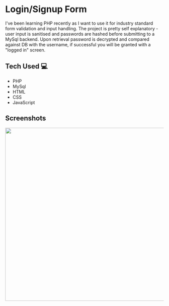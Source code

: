 # Login/Signup Form

I've been learning PHP recently as I want to use it for industry standard form validation and input handling. The project is pretty self explanatory - user input is sanitised and passwords are hashed before submitting to a MySql backend. Upon retrieval password is decrypted and compared against DB with the username, if successful you will be granted with a "logged in" screen.

## Tech Used 💻

* PHP
* MySql
* HTML
* CSS
* JavaScript

## Screenshots
<img src="https://github.com/maxxjonesyy/login_signup/assets/73814371/7df93abd-1937-4918-a73b-d96ad24341c4" width="550px">

